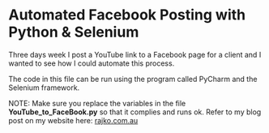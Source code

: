 # Automated Facebook Posting with Python & Selenium

Three days week I post a YouTube link to a Facebook page for a client and I wanted to see how I could automate this process.

The code in this file can be run using the program called PyCharm and the Selenium framework.

NOTE: Make sure you replace the variables in the file <b>YouTube_to_FaceBook.py</b> so that it complies and runs ok. Refer to my blog post on my website here: <a href='https://rajko.com.au/2020/04/02/automated-facebook-page-post/'>rajko.com.au</a>
